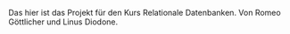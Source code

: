 Das hier ist das Projekt für den Kurs Relationale Datenbanken.
Von Romeo Göttlicher und Linus Diodone.
